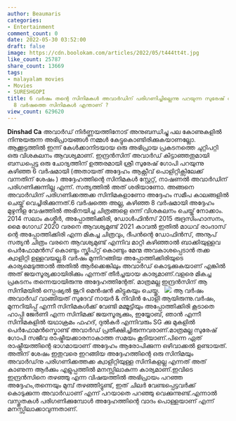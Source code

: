 ```yaml
---
author: Beaumaris
categories:
- Entertainment
comment_count: 0
date: 2022-05-30 03:52:00
draft: false
image: https://cdn.boolokam.com/articles/2022/05/t444tt4t.jpg
like_count: 25787
share_count: 13669
tags:
- malayalam movies
- Movies
- SURESHGOPI
title: 6 വർഷം തന്റെ സിനിമകൾ അവാർഡിന് പരിഗണിച്ചില്ലെന്നു പറയുന്ന സുരേഷ് ഗോപിയുടെ കഴിഞ്ഞ
  8 വർഷത്തെ സിനിമകൾ എന്താണ് ?
view_count: 629620
---
```


**Dinshad Ca** അവാർഡ് നിർണ്ണയത്തിനോട് അനുബന്ധിച്ചു പല കോണുകളിൽ നിന്നുയരുന്ന അഭിപ്രായങ്ങൾ നമ്മൾ കേട്ടുകൊണ്ടിരിക്കുകയാണല്ലോ. ആക്കൂട്ടത്തിൽ ഇന്ന് കേൾക്കാനിടയായ ഒരു അഭിപ്രായ പ്രകടനത്തെ ചുറ്റിപറ്റി ഒരു വിശകലനം ആവശ്യമാണ്. ഇന്ദ്രൻസിന് അവാർഡ് കിട്ടാഞ്ഞതുമായി ബന്ധപ്പെട്ട ഒരു ചോദ്യത്തിന് ഉത്തരമായി ശ്രീ സുരേഷ് ഗോപി പറയുന്നു കഴിഞ്ഞ 6 വർഷമായി (അതായത് അദ്ദേഹം ആക്റ്റീവ് പൊളിറ്റിക്സിലേക്ക് വന്നതിന് ശേഷം ) അദ്ദേഹത്തിന്റെ സിനിമകൾ സ്റ്റേറ്റ്, നാഷണൽ അവാർഡിന് പരിഗണിക്കുന്നില്ല എന്ന്. സത്യത്തിൽ അത് ശരിയാണോ. അങ്ങനെ അവാർഡിന് പരിഗണിക്കത്തക്ക സിനിമകളാണോ അദ്ദേഹം സമീപ കാലങ്ങളിൽ ചെയ്ത് വെച്ചിരിക്കുന്നത്.6 വർഷത്തെ അല്ല, കഴിഞ്ഞ 8 വർഷമായി അദ്ദേഹം മുഴുനീള വേഷത്തിൽ അഭിനയിച്ച ചിത്രങ്ങളെ ഒന്ന് വിശകലനം ചെയ്ത് നോക്കാം. &nbsp; 2014 സലാം കശ്മീർ, അപ്പോത്തിക്കിരി, ഡോൾഫിൻസ് 2015 രുദ്രസിംഹാസനം, മൈ ഗോഡ് 2020 വരനെ ആവശ്യമുണ്ട് 2021 കാവൽ ഇതിൽ മാധവ് രാംദാസ് ന്റെ അപ്പോത്തിക്കിരി എന്ന മികച്ച ചിത്രവും, ദീപൻന്റെ ഡോഫിൻസ്, അനൂപ് സത്യൻ ചിത്രം വരനെ ആവശ്യമുണ്ട് എന്നിവ മാറ്റി കഴിഞ്ഞാൽ ബാക്കിയുള്ളവ പെർഫോമൻസ് കൊണ്ടും സ്ക്രിപ്റ്റ് കൊണ്ടും മേന്മ അവകാശപ്പെടാൻ തക്ക ക്വാളിറ്റി ഉള്ളവയല്ല.8 വർഷം മുന്നിറങ്ങിയ അപ്പോത്തിക്കിരിയുടെ കാര്യമെടുത്താൽ അതിൽ ആർക്കെങ്കിലും അവാർഡ് കൊടുക്കുകയാണ് എങ്കിൽ അത്‌ ജയസൂര്യക്കായിരിക്കും എന്നത് തീർച്ചയായ കാര്യമാണ്.വളരെ മികച്ച പ്രകടനം തന്നെയായിരുന്നു അദ്ദേഹത്തിന്റേത്. മാത്രമല്ല ഇന്ദ്രൻസിന് ആ സിനിമയിൽ സ്പെഷ്യൽ ജൂറി മെൻഷൻ കിട്ടുകയും ചെയ്തു. &nbsp; ![](https://cdn.boolokam.com/articles/2022/05/t444tt4t.jpg) ആ വർഷം അവാർഡ് വാങ്ങിയത് സുദേവ് നായർ & നിവിൻ പോളി ആയിരുന്നു.വർഷം, മുന്നറിയിപ്പ് എന്നീ സിനിമകൾക്ക് വേണ്ടി മമ്മൂട്ടിയും അപ്പോത്തിക്കിരി കൂടാതെ ഹാപ്പി ജേർണി എന്ന സിനിമക്ക് ജയസൂര്യക്കും, ഇയ്യോബ്, ഞാൻ എന്നീ സിനിമകളിൽ യഥാക്രമം ഫഹദ്, ദുൽകർ എന്നിവരും SG ക്കു മുകളിൽ പെർഫോമൻസ്കൊണ്ട് അവാർഡ് പ്രതീക്ഷിച്ചിരുന്നവരാണ്.മാത്രമല്ല സുരേഷ് ഗോപി സജീവ രാഷ്ട്രീയക്കാരനാകാത്ത സമയം കൂടിയാണ്.പിന്നെ ഏത് രാഷ്ട്രീയത്തിന്റെ ഭാഗമായാണ് അദ്ദേഹം ആരോപിക്കുന്ന ഒഴിവാക്കൽ ഉണ്ടായത്. അതിന് ശേഷം ഇതുവരെ ഇറങ്ങിയ അദ്ദേഹത്തിന്റെ ഒരു സിനിമയും അവാർഡ്‌നു പരിഗണിക്കത്തക്ക ക്വാളിറ്റിയുള്ള സിനികളല്ല എന്നത് അത്‌ കാണുന്ന ആർക്കും എളുപ്പത്തിൽ മനസ്സിലാകുന്ന കാര്യമാണ്.ഇവിടെ ഇന്ദ്രൻസിനെ തഴഞ്ഞു എന്ന വിഷയത്തിൽ അഭിപ്രായം പറഞ്ഞ അദ്ദേഹം,തന്നെയും മുമ്പ് തഴഞ്ഞിട്ടുണ്ട്, ഇത് ചിലർ വേണ്ടപ്പെട്ടവർക്ക് കൊടുക്കുന്ന അവാർഡാണ് എന്ന് പറയാതെ പറഞ്ഞു വെക്കുന്നുണ്ട്.എന്നാൽ വസ്തുതകൾ പരിഗണിക്കുമ്പോൾ അദ്ദേഹത്തിന്റെ വാദം പൊള്ളയാണ് എന്ന് മനസ്സിലാക്കാവുന്നതാണ്.